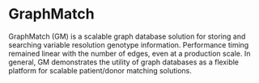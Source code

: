# GraphMatch
GraphMatch (GM) is a scalable graph database solution for storing and searching variable resolution genotype information. Performance timing remained linear with the number of edges, even at a production scale.  In general, GM demonstrates the utility of graph databases as a flexible platform for scalable patient/donor matching solutions.
